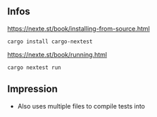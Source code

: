 

## Infos

https://nexte.st/book/installing-from-source.html

    cargo install cargo-nextest

https://nexte.st/book/running.html

    cargo nextest run


## Impression

* Also uses multiple files to compile tests into



